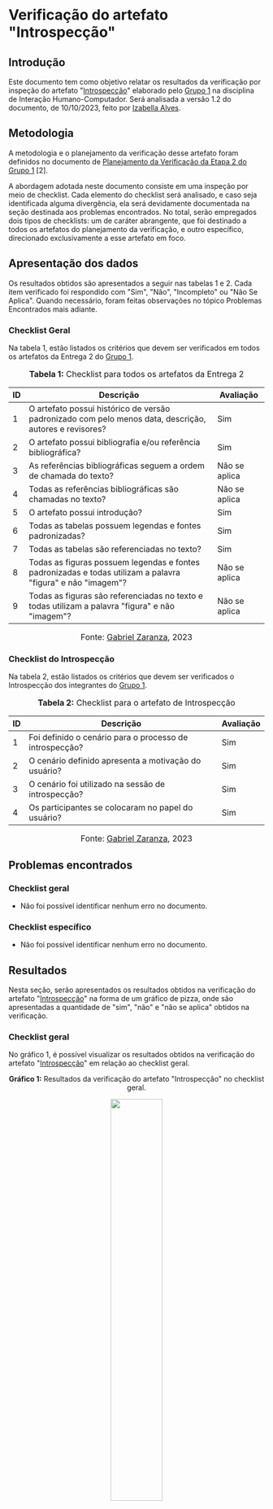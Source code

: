 # Verificação do artefato "Introspecção"

## Introdução

Este documento tem como objetivo relatar os resultados da verificação por inspeção do artefato "[Introspecção](https://interacao-humano-computador.github.io/2023.2-NotaLegal/analise%20de%20requisitos/tecnicas-elicitacao/instrospeccao/)" elaborado pelo [Grupo 1](https://interacao-humano-computador.github.io/2023.2-NotaLegal/) na disciplina de Interação Humano-Computador. Será analisada a versão 1.2 do documento, de 10/10/2023, feito por [Izabella Alves](https://github.com/izabellaalves).

## Metodologia

A metodologia e o planejamento da verificação desse artefato foram definidos no documento de [Planejamento da Verificação da Etapa 2 do Grupo 1](https://github.com/Interacao-Humano-Computador/2023.2-NotaLegal/blob/main/docs/verificacao/Grupo-01/Entrega-02/planejamento-verificacao-e2-grupo1.md) [2].

A abordagem adotada neste documento consiste em uma inspeção por meio de checklist. Cada elemento do checklist será analisado, e caso seja identificada alguma divergência, ela será devidamente documentada na seção destinada aos problemas encontrados. No total, serão empregados dois tipos de checklists: um de caráter abrangente, que foi destinado a todos os artefatos do planejamento da verificação, e outro específico, direcionado exclusivamente a esse artefato em foco.

## Apresentação dos dados

Os resultados obtidos são apresentados a seguir nas tabelas 1 e 2. Cada item verificado foi respondido com "Sim", "Não", "Incompleto" ou "Não Se Aplica". Quando necessário, foram feitas observações no tópico Problemas Encontrados mais adiante.


### Checklist Geral

Na tabela 1, estão listados os critérios que devem ser verificados em todos os artefatos da Entrega 2 do [Grupo 1](https://interacao-humano-computador.github.io/2023.2-NotaLegal/).


<div align="center">
<font size="3"><p style="text-align: center"><b>Tabela 1:</b> Checklist para todos os artefatos da Entrega 2</p></font>

<table>
  <thead>
    <tr>
      <th>ID</th>
      <th>Descrição</th>
      <th>Avaliação</th>
    </tr>
  </thead>
  <tbody>
    <tr>
      <td>1</td>
      <td>O artefato possui histórico de versão padronizado com pelo menos data, descrição, autores e revisores?</td>
      <td>Sim</td>
    </tr>
    <tr>
      <td>2</td>
      <td>O artefato possui bibliografia e/ou referência bibliográfica?</td>
      <td>Sim</td>
    </tr>
    <tr>
      <td>3</td>
      <td>As referências bibliográficas seguem a ordem de chamada do texto?</td>
      <td>Não se aplica</td>
    </tr>
    <tr>
      <td>4</td>
      <td>Todas as referências bibliográficas são chamadas no texto?</td>
      <td>Não se aplica</td>
    </tr>
    <tr>
      <td>5</td>
      <td>O artefato possui introdução?</td>
      <td>Sim</td>
    </tr>
    <tr>
      <td>6</td>
      <td>Todas as tabelas possuem legendas e fontes padronizadas?</td>
      <td>Sim</td>
    </tr>
    <tr>
      <td>7</td>
      <td>Todas as tabelas são referenciadas no texto?</td>
      <td>Sim</td>
    </tr>
    <tr>
      <td>8</td>
      <td>Todas as figuras possuem legendas e fontes padronizadas e todas utilizam a palavra "figura" e não "imagem"?</td>
      <td>Não se aplica</td>
    </tr>
    <tr>
      <td>9</td>
      <td>Todas as figuras são referenciadas no texto e todas utilizam a palavra "figura" e não "imagem"?</td>
      <td>Não se aplica</td>
    </tr>
  </tbody>
</table>

<font size="3"><p style="text-align: center">Fonte: <a href="https://github.com/GZaranza">Gabriel Zaranza</a>, 2023</p></font>
</div>

### Checklist do Introspecção

Na tabela 2, estão listados os critérios que devem ser verificados o Introspecção dos integrantes do [Grupo 1](https://interacao-humano-computador.github.io/2023.2-NotaLegal/).

<div align="center">
<font size="3"><p style="text-align: center"><b>Tabela 2:</b> Checklist para o artefato de Introspecção</p></font>

<table>
  <thead>
    <tr>
      <th>ID</th>
      <th>Descrição</th>
      <th>Avaliação</th>
    </tr>
  </thead>
  <tbody>
    <tr>
      <td>1</td>
      <td>Foi definido o cenário para o processo de introspecção?</td>
      <td>Sim</td>
    </tr>
    <tr>
      <td>2</td>
      <td>O cenário definido apresenta a motivação do usuário?</td>
      <td>Sim</td>
    </tr>
     <tr>
      <td>3</td>
      <td>O cenário foi utilizado na sessão de introspecção?</td>
      <td>Sim</td>
    </tr>
      <tr>
      <td>4</td>
      <td>Os participantes se colocaram no papel do usuário?</td>
      <td>Sim</td>
    </tr>
   
  </tbody>
</table>



<font size="3"><p style="text-align: center">Fonte: <a href="https://github.com/GZaranza">Gabriel Zaranza</a>, 2023</p></font>
</div>


## Problemas encontrados

### Checklist geral

- Não foi possível identificar nenhum erro no documento.

### Checklist específico

- Não foi possível identificar nenhum erro no documento.

## Resultados

Nesta seção, serão apresentados os resultados obtidos na verificação do artefato "[Introspecção](https://interacao-humano-computador.github.io/2023.2-NotaLegal/analise%20de%20requisitos/tecnicas-elicitacao/instrospeccao/)" na forma de um gráfico de pizza, onde são apresentadas a quantidade de "sim", "não" e "não se aplica" obtidos na verificação.

### Checklist geral

No gráfico 1, é possível visualizar os resultados obtidos na verificação do artefato "[Introspecção](https://interacao-humano-computador.github.io/2023.2-NotaLegal/analise%20de%20requisitos/tecnicas-elicitacao/instrospeccao/)" em relação ao checklist geral.

<div align="center">
  <p><b>Gráfico 1:</b> Resultados da verificação do artefato "Introspecção" no checklist geral.</p>

  <img src="https://github.com/Interacao-Humano-Computador/2023.2-NotaLegal/assets/116514986/02f57957-60b3-428b-81b7-d1de8d02571b" style="width: 45%;">

<p><b>Fonte:</b> Gabriel Zaranza, 2023.</p>
</div>

### Checklist específico

No gráfico 2, é possível visualizar os resultados obtidos na verificação do artefato "[Introspecção](https://interacao-humano-computador.github.io/2023.2-NotaLegal/analise%20de%20requisitos/tecnicas-elicitacao/instrospeccao/)" em relação ao checklist específico.

<div align="center">
  <p><b>Gráfico 2:</b> Resultados da verificação do artefato "Introspecção" no checklist específico.</p>

  <img src="https://github.com/Interacao-Humano-Computador/2023.2-NotaLegal/assets/116514986/6515f684-1986-4b0a-b067-9e6adbe05493" style="width: 45%;">

<p><b>Fonte:</b> Gabriel Zaranza, 2023.</p>

</div>

## Referências Bibliográficas
>[1] BARBOSA, Simone; DINIZ, Bruno. Interação Humano-Computador. Editora Elsevier, Rio de Janeiro, 2010.
> [2] FAGAN, Michael E. Design and Code Inspections to Reduce Errors in Program Development. 1976.

## Bibliografia

> NOTA LEGAL, [Introspecção](https://interacao-humano-computador.github.io/2023.2-NotaLegal/analise%20de%20requisitos/tecnicas-elicitacao/instrospeccao//), FGA, GAMA, 2023. Acesso em: 26 de novembro de 2023.
